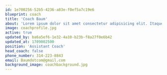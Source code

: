 ```yaml
---
id: 1e700256-52b5-4236-a83e-f0ef5a7c19e6
blueprint: coach
title: 'Coach Baum'
about: 'Lorem ipsum dolor sit amet consectetur adipisicing elit. Itaque, quis nisi? Mollitia pariatur inventore minus velit similique. Sint veniam illum ex deleniti perferendis molestiae, vitae itaque officiis dolores laboriosam placeat, non iusto nobis odio at quia illo maiores commodi, ducimus inventore atque aliquid suscipit? Laboriosam quo molestias doloribus natus mollitia quaerat impedit facere, veniam perspiciatis quam totam esse deserunt optio tes'
image: coachprofile.jpg
active: true
updated_by: ba6a5ef6-1e32-4a10-b23b-f8a27f0e6b42
updated_at: 1709002500
position: 'Assistant Coach'
head_coach: false
phone_number: 314-223-8843
email: Baumdotcom@gmail.com
background_image: coachbackground.jpg
---
```

